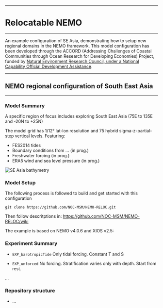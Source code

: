 ******************
# Relocatable NEMO
******************

An example configuration of SE Asia, demonstrating how to setup new regional domains in the NEMO framework.
This model configuration has been developed through the ACCORD (Addressing Challenges of Coastal Communities through Ocean Research for Developing Economies) Project, funded by [Natural Environment Research Council, under a National Capability Official Development Assistance](http://gotw.nerc.ac.uk/list_full.asp?pcode=NE%2FR000123%2F1).

*************************************************
## NEMO regional configuration of South East Asia
*************************************************

### Model Summary

A specific region of focus includes exploring South East Asia (75E to 135E and -20N to +25N)

The model grid has 1/12&deg; lat-lon resolution and 75 hybrid sigma-z-partial-step vertical levels. Featuring:

* FES2014 tides
* Boundary conditions from ... (in prog.)
* Freshwater forcing (in prog.)
* ERA5 wind and sea level pressure (in prog.)

![SE Asia bathymetry](https://github.com/NOC-MSM/SEAsia/wiki/FIGURES/ACCORD_SEAsia_bathy.png)

### Model Setup


The following process is followed to build and get started with this configuration

``git clone https://github.com/NOC-MSM/NEMO-RELOC.git``

Then follow descritptions in: https://github.com/NOC-MSM/NEMO-RELOC/wiki

The example is based on NEMO v4.0.6 and XIOS v2.5:



### Experiment Summary

* ``EXP_barotropicTide``
Only tidal forcing. Constant T and S

* ``EXP_unforced``
No forcing. Stratification varies only with depth. Start from rest.


...

### Repository structure

* ...
